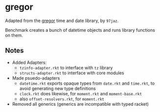 gregor
======

Adapted from the [gregor](https://github.com/97jaz/gregor) time and date library, by `97jaz`.

Benchmark creates a bunch of datetime objects and runs library functions on them.

Notes
-----
- Added Adapters:
  - `tzinfo-adapter.rkt` to interface with `tz` library
  - `structs-adapter.rkt` to interface with core modules
- Made psuedo-adapters
  - `datetime.rkt` exports opaque types from `date.rkt` and `time.rkt`, to avoid generating new type definitions
  - `clock.rkt` does likewise, for `moment.rkt` and `moment-base.rkt`
  - also `offset-resolvers.rkt`, for `moment.rkt`
- Removed all generics (generics are incompatible with typed racket)

